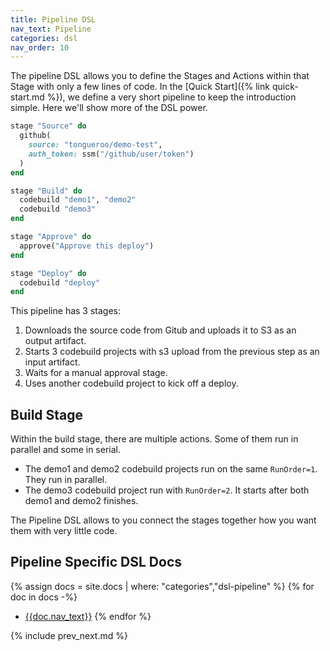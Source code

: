 ```yaml
---
title: Pipeline DSL
nav_text: Pipeline
categories: dsl
nav_order: 10
---
```


The pipeline DSL allows you to define the Stages and Actions within that Stage with only a few lines of code. In the [Quick Start]({% link quick-start.md %}), we define a very short pipeline to keep the introduction simple.  Here we'll show more of the DSL power.

```ruby
stage "Source" do
  github(
    source: "tongueroo/demo-test",
    auth_token: ssm("/github/user/token")
  )
end

stage "Build" do
  codebuild "demo1", "demo2"
  codebuild "demo3"
end

stage "Approve" do
  approve("Approve this deploy")
end

stage "Deploy" do
  codebuild "deploy"
end
```

This pipeline has 3 stages:

1. Downloads the source code from Gitub and uploads it to S3 as an output artifact.
2. Starts 3 codebuild projects with s3 upload from the previous step as an input artifact.
3. Waits for a manual approval stage.
4. Uses another codebuild project to kick off a deploy.

## Build Stage

Within the build stage, there are multiple actions. Some of them run in parallel and some in serial.

* The demo1 and demo2 codebuild projects run on the same `RunOrder=1`.  They run in parallel.
* The demo3 codebuild project run with `RunOrder=2`.  It starts after both demo1 and demo2 finishes.

The Pipeline DSL allows to you connect the stages together how you want them with very little code.

## Pipeline Specific DSL Docs

{% assign docs = site.docs | where: "categories","dsl-pipeline" %}
{% for doc in docs -%}
* [{{doc.nav_text}}]({{doc.url}})
{% endfor %}

{% include prev_next.md %}